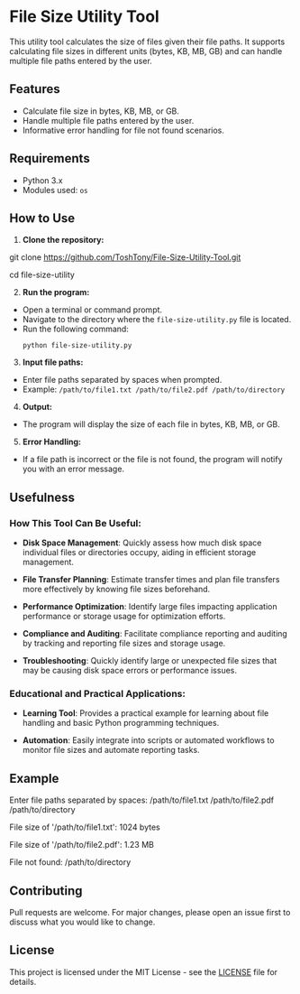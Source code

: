# File Size Utility Tool

This utility tool calculates the size of files given their file paths. It supports calculating file sizes in different units (bytes, KB, MB, GB) and can handle multiple file paths entered by the user.

## Features

- Calculate file size in bytes, KB, MB, or GB.
- Handle multiple file paths entered by the user.
- Informative error handling for file not found scenarios.

## Requirements

- Python 3.x
- Modules used: `os`

## How to Use

1. **Clone the repository:**

git clone https://github.com/ToshTony/File-Size-Utility-Tool.git


cd file-size-utility



2. **Run the program:**
- Open a terminal or command prompt.
- Navigate to the directory where the `file-size-utility.py` file is located.
- Run the following command:
  ```
  python file-size-utility.py
  ```

3. **Input file paths:**
- Enter file paths separated by spaces when prompted.
- Example: `/path/to/file1.txt /path/to/file2.pdf /path/to/directory`

4. **Output:**
- The program will display the size of each file in bytes, KB, MB, or GB.

5. **Error Handling:**
- If a file path is incorrect or the file is not found, the program will notify you with an error message.


## Usefulness

### How This Tool Can Be Useful:

- **Disk Space Management**: Quickly assess how much disk space individual files or directories occupy, aiding in efficient storage management.

- **File Transfer Planning**: Estimate transfer times and plan file transfers more effectively by knowing file sizes beforehand.

- **Performance Optimization**: Identify large files impacting application performance or storage usage for optimization efforts.

- **Compliance and Auditing**: Facilitate compliance reporting and auditing by tracking and reporting file sizes and storage usage.

- **Troubleshooting**: Quickly identify large or unexpected file sizes that may be causing disk space errors or performance issues.

### Educational and Practical Applications:

- **Learning Tool**: Provides a practical example for learning about file handling and basic Python programming techniques.

- **Automation**: Easily integrate into scripts or automated workflows to monitor file sizes and automate reporting tasks.


## Example

Enter file paths separated by spaces: /path/to/file1.txt   /path/to/file2.pdf   /path/to/directory

File size of '/path/to/file1.txt': 1024 bytes

File size of '/path/to/file2.pdf': 1.23 MB

File not found: /path/to/directory



## Contributing

Pull requests are welcome. For major changes, please open an issue first to discuss what you would like to change.

## License

This project is licensed under the MIT License - see the [LICENSE](LICENSE) file for details.


